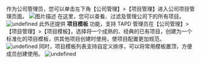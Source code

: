 作为公司管理员，您可以单击左下角【公司管理】>【项目管理】进入公司项目管理页面。
![图片描述](https://main.qcloudimg.com/raw/3d11e764c8aa024482ae7737994579d8.png)
在这里，您可以查看、过滤及管理公司下的所有项目。
![undefined](https://main.qcloudimg.com/raw/a07cc6aa84ae82be9da2d450a43b8a4c.png)
此外还提供 **项目模板** 功能，支持 TAPD 管理员在【公司管理】>【项目管理】>【项目模板】，选择将一个成熟的、经典的已有项目，创建为一个标准化的项目模板，供其他项目创建时使用，使项目配置更加规范。
![undefined](https://main.qcloudimg.com/raw/6f9491f30f7329b290c873cb85df2833.png)
同时，项目模板列表支持自定义排序，可以将常用模板置顶，方便成员创建使用。
![undefined](https://main.qcloudimg.com/raw/7aa83dd39065e7d6f18b8df418dcd481.png)
